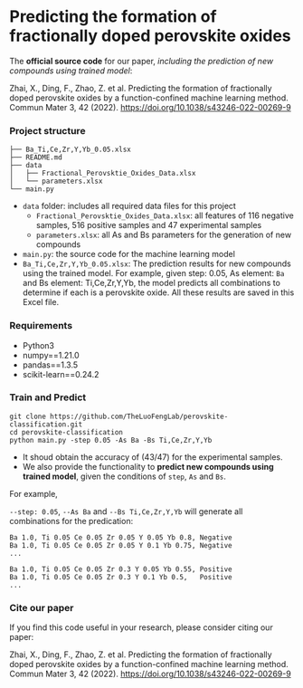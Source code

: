 
# Predicting the formation of fractionally doped perovskite oxides

The **official source code** for our paper, *including the prediction of new compounds using trained model*: 

Zhai, X., Ding, F., Zhao, Z. et al. Predicting the formation of fractionally doped perovskite oxides by a function-confined machine learning method. Commun Mater 3, 42 (2022). https://doi.org/10.1038/s43246-022-00269-9


### Project structure

```
├── Ba_Ti,Ce,Zr,Y,Yb_0.05.xlsx
├── README.md
├── data
│   ├── Fractional_Perovsktie_Oxides_Data.xlsx
│   └── parameters.xlsx
└── main.py
```

- `data` folder: includes all required data files for this project
  - `Fractional_Perovsktie_Oxides_Data.xlsx`: all features of 116 negative samples, 516 positive samples and 47 experimental samples
  - `parameters.xlsx`: all As and Bs parameters for the generation of new compounds 
- `main.py`: the source code for the machine learning model
- `Ba_Ti,Ce,Zr,Y,Yb_0.05.xlsx`: The prediction results for new compounds using the trained model. For example, given step: 0.05, As element: `Ba` and Bs element: Ti,Ce,Zr,Y,Yb, the model predicts all combinations to determine if each is a perovskite oxide. All these results are saved in this Excel file.


### Requirements

- Python3
- numpy==1.21.0
- pandas==1.3.5
- scikit-learn==0.24.2

### Train and Predict

```
git clone https://github.com/TheLuoFengLab/perovskite-classification.git
cd perovskite-classification
python main.py -step 0.05 -As Ba -Bs Ti,Ce,Zr,Y,Yb
```

- It shoud obtain the accuracy of (43/47) for the experimental samples.
- We also provide the functionality to **predict new compounds using trained model**, given the conditions of `step`, `As` and `Bs`.

For example,

`--step: 0.05`, `--As Ba` and `--Bs Ti,Ce,Zr,Y,Yb` will generate all combinations for the predication:

```
Ba 1.0, Ti 0.05 Ce 0.05 Zr 0.05 Y 0.05 Yb 0.8, Negative
Ba 1.0, Ti 0.05 Ce 0.05 Zr 0.05 Y 0.1 Yb 0.75, Negative
...

Ba 1.0, Ti 0.05 Ce 0.05 Zr 0.3 Y 0.05 Yb 0.55, Positive
Ba 1.0, Ti 0.05 Ce 0.05 Zr 0.3 Y 0.1 Yb 0.5,   Positive
...

```

### Cite our paper

If you find this code useful in your research, please consider citing our paper:

Zhai, X., Ding, F., Zhao, Z. et al. Predicting the formation of fractionally doped perovskite oxides by a function-confined machine learning method. Commun Mater 3, 42 (2022). https://doi.org/10.1038/s43246-022-00269-9
